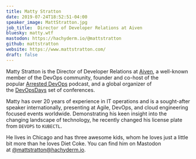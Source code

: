 ```yaml
---
title: Matty Stratton
date: 2019-07-24T18:52:51-04:00
speaker_image: MattStratton.jpg
job_title:  Director of Developer Relations at Aiven
bluesky: matty.wtf
mastodon: https://hachyderm.io/@mattstratton
github: mattstratton
website: https://www.mattstratton.com/
draft: false
---
```


Matty Stratton is the Director of Developer Relations at [Aiven](https://aiven.io/), a well-known member of the DevOps community, founder and co-host of the popular [Arrested DevOps](https://www.arresteddevops.com/) podcast, and a global organizer of the [DevOpsDays](https://www.devopsdays.org/) set of conferences.

Matty has over 20 years of experience in IT operations and is a sought-after speaker internationally, presenting at Agile, DevOps, and cloud engineering focused events worldwide. Demonstrating his keen insight into the changing landscape of technology, he recently changed his license plate from `DEVOPS` to `KUBECTL`.

He lives in Chicago and has three awesome kids, whom he loves just a little bit more than he loves Diet Coke. You can find him on Mastodon at [@mattstratton@hachyderm.io](https://hachyderm.io/@mattstratton).
